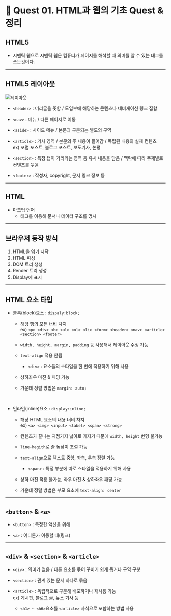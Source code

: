 # 📖 Quest 01. HTML과 웹의 기초 Quest & 정리


## HTML5

- 시멘틱 웹으로 시멘틱 웹은 컴퓨터가 페이지를 해석할 때 의미를 알 수 있는 태그를 쓰는것이다.

---

## HTML5 레이아웃

![레이아웃](https://user-images.githubusercontent.com/91482127/197447531-91719a06-346b-4e69-ab6d-c4c2c9254a90.png)

- `<header>` : 머리글을 뜻함 / 도입부에 해당하는 콘텐츠나 네비게이션 링크 집합

- `<nav>` : 메뉴 / 다른 페이지로 이동

- `<aside>` : 사이드 메뉴 / 본문과 구분되는 별도의 구역

- `<article>` : 기사 영역 / 본문의 주 내용이 들어감 / 독립된 내용의 실제 컨텐츠  
ex) 포럼 포스트, 블로그 포스트, 보도기사, 논평

- `<section>` : 특정 탭이 가리키는 영역 등 유사 내용을 담음 / 맥락에 따라 주제별로 컨텐츠를 묶음

- `<footer>` : 작성자, copyright, 문서 링크 정보 등

---

## HTML

- 마크업 언어
    - 태그를 이용해 문서나 데이터 구조를 명시

---

## 브라우저 동작 방식
1. HTML을 읽기 시작
2. HTML 파싱
3. DOM 트리 생성
4. Render 트리 생성
5. Display에 표시

---

## HTML 요소 타입
- 블록(block)요소 : `dispaly:block;`

    - 해당 행의 모든 너비 차지  
    ex) `<p> <div> <h> <ul> <ol> <li> <form> <header> <nav> <article> <section> <footer>`

    - `width, height, margin, padding` 등 사용해서 레이아웃 수정 가능

    - `text-align` 적용 안됨

        - `<div>` : 요소들의 스타일을 한 번에 적용하기 위해 사용
    
    - 상하좌우 마진 & 패딩 가능

    - 가운데 정렬 방법은 `margin: auto;`

<br>


- 인라인(inline)요소 : `display:inline;`

    - 해당 HTML 요소의 내용 너비 차지  
    ex) `<a> <img> <input> <label> <span> <strong>`

    - 컨텐츠가 끝나는 지점가지 넓이로 가지기 때문에 `width, height` 변형 불가능

    - `line-hegith`로 줄 높낮이 조절 가능

    - `text-align`으로 텍스트 중앙, 좌측, 우측 정렬 가능

        - `<span>` : 특정 부분에 따로 스타일을 적용하기 위해 사용

    - 상하 마진 적용 불가능, 좌우 마진 & 상하좌우 패딩 가능

    - 가운데 정렬 방법은 부모 요소에 `text-align: center`

---

## `<button>` & `<a>`

- `<button>` : 특정한 액션을 위해

- `<a>` : 어디론가 이동할 때(링크)

---

## `<div>` & `<section>` & `<article>`

- `<div>` : 의미가 없음 / 다른 요소를 묶어 꾸미기 쉽게 돕거나 구역 구분

- `<section>` : 관계 있는 문서 하나로 묶음

- `<article>` : 독립적으로 구분해 배포하거나 재사용 가능  
ex) 게시판, 블로그 글, 뉴스 기사 등
    - `<h1> ~ <h6>`요소를 `<article>` 자식으로 포함하는 방법 사용
